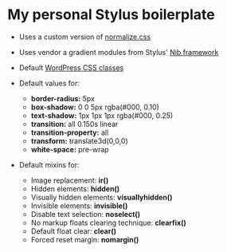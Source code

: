 # My personal Stylus boilerplate #

* Uses a custom version of [normalize.css](http://necolas.github.com/normalize.css/)
* Uses vendor a gradient modules from Stylus' [Nib framework](http://visionmedia.github.com/nib/)
* Default [WordPress CSS classes](http://codex.wordpress.org/CSS)

* Default values for:
  * **border-radius:** 5px
  * **box-shadow:** 0 0 5px rgba(#000, 0.10)
  * **text-shadow:** 1px 1px 1px rgba(#000, 0.25)
  * **transition:** all 0.150s linear
  * **transition-property:** all
  * **transform:** translate3d(0,0,0)
  * **white-space:** pre-wrap

* Default mixins for:
  * Image replacement: **ir()**
  * Hidden elements: **hidden()**
  * Visually hidden elements: **visuallyhidden()**
  * Invisible elements: **invisible()**
  * Disable text selection: **noselect()**
  * No markup floats clearing technique: **clearfix()**
  * Default float clear: **clear()**
  * Forced reset margin: **nomargin()**